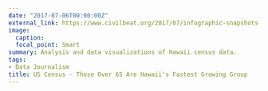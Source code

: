 ```yaml
---
date: "2017-07-06T00:00:00Z"
external_link: https://www.civilbeat.org/2017/07/infographic-snapshots-of-hawaii-in-new-census-data/
image:
  caption:
  focal_point: Smart
summary: Analysis and data visualizations of Hawaii census data.
tags:
- Data Journalism
title: US Census - Those Over 65 Are Hawaii's Fastest Growing Group
---
```

